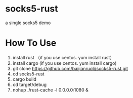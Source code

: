 # socks5-rust
a single socks5 demo

# How To Use

1. install rust （if you use centos. yum install rust）
2. install cargo (if you use centos. yum install cargo)
3. git clone https://github.com/baijianruoli/socks5-rust.git
4. cd socks5-rust
5. cargo build
6. cd target/debug
7. nohup ./rust-cache -l 0.0.0.0:1080 & 
